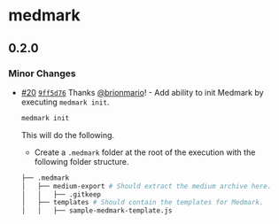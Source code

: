 # medmark

## 0.2.0

### Minor Changes

- [#20](https://github.com/brionmario/medmark/pull/20)
  [`9ff5d76`](https://github.com/brionmario/medmark/commit/9ff5d7641811aa18154ca5802992b2feab5ddf8e) Thanks
  [@brionmario](https://github.com/brionmario)! - Add ability to init Medmark by executing `medmark init`.

  ```bash
  medmark init
  ```

  This will do the following.

  - Create a `.medmark` folder at the root of the execution with the following folder structure.

  ```bash
  ├── .medmark
  │   ├── medium-export # Should extract the medium archive here.
  │   │   ├── .gitkeep
  │   ├── templates # Should contain the templates for Medmark.
  │   │   ├── sample-medmark-template.js
  ```
